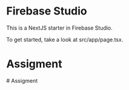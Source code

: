 # Firebase Studio

This is a NextJS starter in Firebase Studio.

To get started, take a look at src/app/page.tsx.
# Assigment
#   A s s i g m e n t  
 
